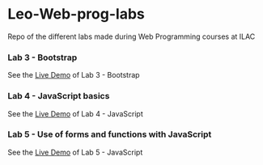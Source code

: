 # Leo-Web-prog-labs
Repo of the different labs made during Web Programming courses at ILAC

### Lab 3 - Bootstrap
See the [Live Demo](https://eikk-o.github.io/Leo-Web-prog-labs/Lab3-Bootstrap/) of Lab 3 - Bootstrap


### Lab 4 - JavaScript basics
See the [Live Demo](https://eikk-o.github.io/Leo-Web-prog-labs/Lab4-JS/) of Lab 4 - JavaScript


### Lab 5 - Use of forms and functions with JavaScript
See the [Live Demo]() of Lab 5 - JavaScript
